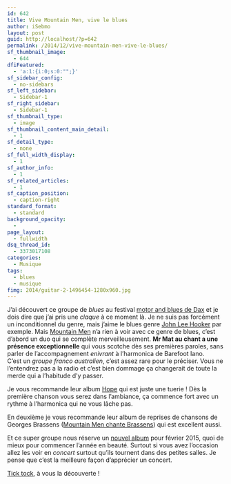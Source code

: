 ```yaml
---
id: 642
title: Vive Mountain Men, vive le blues
author: iSebmo
layout: post
guid: http://localhost/?p=642
permalink: /2014/12/vive-mountain-men-vive-le-blues/
sf_thumbnail_image:
  - 644
dfiFeatured:
  - 'a:1:{i:0;s:0:"";}'
sf_sidebar_config:
  - no-sidebars
sf_left_sidebar:
  - Sidebar-1
sf_right_sidebar:
  - Sidebar-1
sf_thumbnail_type:
  - image
sf_thumbnail_content_main_detail:
  - 1
sf_detail_type:
  - none
sf_full_width_display:
  - 1
sf_author_info:
  - 1
sf_related_articles:
  - 1
sf_caption_position:
  - caption-right
standard_format:
  - standard
background_opacity:
  - 
page_layout:
  - fullwidth
dsq_thread_id:
  - 3373017108
categories:
  - Musique
tags:
  - blues
  - musique
fimg: 2014/guitar-2-1496454-1280x960.jpg
---
```

J’ai découvert ce groupe de *blues* au festival [motor and blues de Dax][1] et je dois dire que j’ai pris une *claque* à ce moment là. Je ne suis pas forcément un inconditionnel du genre, mais j’aime le blues genre [John Lee Hooker][2] par exemple. Mais [Mountain Men][3] n’a rien à voir avec ce genre de blues, c’est d’abord un duo qui se complète merveilleusement. **Mr Mat au chant a une présence exceptionnelle** qui vous scotche dès ses premières paroles, sans parler de l’accompagnement *enivrant* à l’harmonica de Barefoot Iano.  
C’est un *groupe franco australien*, c’est assez rare pour le préciser. Vous ne l’entendrez pas a la radio et c’est bien dommage ça changerait de toute la merde qui a l’habitude d’y passer.

Je vous recommande leur album [Hope][3] qui est juste une tuerie ! Dès la première chanson vous serez dans l’ambiance, ça commence fort avec un rythme à l’harmonica qui ne vous lâche pas.

En deuxième je vous recommande leur album de reprises de chansons de Georges Brassens ([Mountain Men chante Brassens][4]) qui est excellent aussi.

Et ce super groupe nous réserve un [nouvel album][5] pour février 2015, quoi de mieux pour commencer l’année en beauté. Surtout si vous avez l’occasion allez les voir en *concert* surtout qu’ils tournent dans des petites salles. Je pense que c’est la meilleure façon d’apprécier un concert.

[Tick tock][6], à vous la découverte !

 [1]: http://www.dmbf.fr/
 [2]: http://www.amazon.fr/Very-Best-John-Lee-Hooker/dp/B00LU0E4F6/ref=sr_1_3?ie=UTF8&qid=1418645589&sr=8-3&keywords=hooker&tag=tfadafr-21
 [3]: http://www.amazon.fr/Hope-Mountain-Men/dp/B008EU3B8G/ref=sr_1_2?ie=UTF8&qid=1418645509&sr=8-2&keywords=mountain+men&tag=tfadafr-21
 [4]: http://www.amazon.fr/Mountain-Men-Chante-Georges-Brassens/dp/B00JBJOUDY/ref=sr_1_1?ie=UTF8&qid=1418645509&sr=8-1&keywords=mountain+men&tag=tfadafr-21
 [5]: https://itunes.apple.com/fr/album/against-the-wind/id946518095
 [6]: http://www.amazon.fr/gp/product/B009IASWYY/ref=dm_mu_dp_trk2?tag=tfadafr-21
